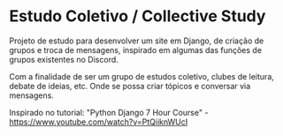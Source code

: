 # Estudo Coletivo / Collective Study

Projeto de estudo para desenvolver um site em Django, de criação de grupos e troca de mensagens, inspirado em algumas das funções de grupos existentes no Discord.

Com a finalidade de ser um grupo de estudos coletivo, clubes de leitura, debate de ideias, etc. Onde se possa criar tópicos e conversar via mensagens.



Inspirado no tutorial: "Python Django 7 Hour Course" - https://www.youtube.com/watch?v=PtQiiknWUcI
